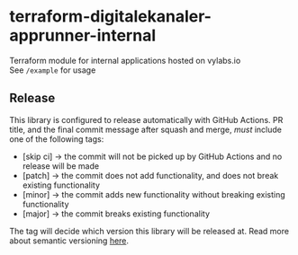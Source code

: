 # terraform-digitalekanaler-apprunner-internal
Terraform module for internal applications hosted on vylabs.io  
See `/example` for usage  

## Release

This library is configured to release automatically with GitHub Actions. PR title, and the final commit message after squash and merge, _must_ include one of the following tags:

- [skip ci] -> the commit will not be picked up by GitHub Actions and no release will be made
- [patch] -> the commit does not add functionality, and does not break existing functionality
- [minor] -> the commit adds new functionality without breaking existing functionality
- [major] -> the commit breaks existing functionality

The tag will decide which version this library will be released at. Read more about semantic
versioning [here](https://semver.org/).
